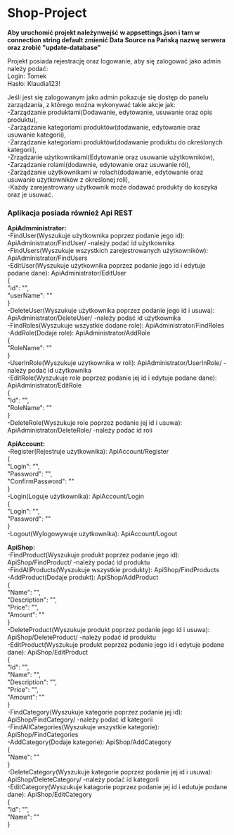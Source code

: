 # Shop-Project 
**Aby uruchomić projekt należynwejść w appsettings.json i tam w connection string default zmienić Data Source na Pańską nazwę serwera oraz zrobić "update-database"**

Projekt posiada rejestrację oraz logowanie, aby się zalogować jako admin należy podać:\
Login: Tomek\
Hasło: Klaudia123!

Jeśli jest się zalogowanym jako admin pokazuje się dostęp do panelu zarządzania, z którego można wykonywać takie akcje jak:\
-Zarządzanie produktami(Dodawanie, edytowanie, usuwanie oraz opis produktu),\
-Zarządzanie kategoriami produktów(dodawanie, edytowanie oraz usuwanie kategorii),\
-Zarządzanie kategoriami produktów(dodawanie produktu do określonych kategorii),\
-Zrządzanie użytkownikami(Edytowanie oraz usuwanie użytkowników),\
-Zarządzanie rolami(dodawnie, edytowanie oraz usuwanie ról),\
-Zarządzanie użytkownikami w rolach(dodawanie, edytowanie oraz usuwanie użytkowników z określonej roli),\
-Każdy zarejestrowany użytkownik może dodawać produkty do koszyka oraz je usuwać.

### Aplikacja posiada również Api REST

**ApiAdmministrator:**\
-FindUser(Wyszukuje użytkownika poprzez podanie jego id): ApiAdministrator/FindUser/ -należy podać id użytkownika\
-FindUsers(Wyszukuje wszystkich zarejestrowanych użytkowników): ApiAdministrator/FindUsers\
-EditUser(Wyszukuje użytkownika poprzez podanie jego id i edytuje podane dane): ApiAdministrator/EditUser\
{\
    "id": "",\
    "userName": ""\
}\
-DeleteUser(Wyszukuje użytkownika poprzez podanie jego id i usuwa): ApiAdministrator/DeleteUser/ -należy podać id użytkownika\
-FindRoles(Wyszukuje wszystkie dodane role): ApiAdministrator/FindRoles\
-AddRole(Dodaje role): ApiAdministrator/AddRole\
{\
    "RoleName": ""\
}\
-UserInRole(Wyszukuje uzytkownika w roli): ApiAdministrator/UserInRole/ -należy podać id użytkownika\
-EditRole(Wyszukuje role poprzez podanie jej id i edytuje podane dane): ApiAdministrator/EditRole\
{\
    "Id": "",\
    "RoleName": ""\
}\
-DeleteRole(Wyszukuje role poprzez podanie jej id i usuwa): ApiAdministrator/DeleteRole/ -należy podać id roli

**ApiAccount:**\
-Register(Rejestruje użytkownika): ApiAccount/Register\
{\
    "Login": "",\
    "Password": "",\
    "ConfirmPassword": ""\
}\
-Login(Loguje użytkownika): ApiAccount/Login\
{\
    "Login": "",\
    "Password": ""\
}\
-Logout(Wylogowywuje użytkownika): ApiAccount/Logout

**ApiShop:**\
-FindProduct(Wyszukuje produkt poprzez podanie jego id): ApiShop/FindProduct/ -należy podać id produktu\
-FindAllProducts(Wyszukuje wszystkie produkty): ApiShop/FindProducts\
-AddProduct(Dodaje produkt): ApiShop/AddProduct\
{\
    "Name": "",\
    "Description": "",\
    "Price": "",\
    "Amount": ""\
}\
-DeleteProduct(Wyszukuje produkt poprzez podanie jego id i usuwa): ApiShop/DeleteProduct/ -należy podać id produktu\
-EditProduct(Wyszukuje produkt poprzez podanie jego id i edytuje podane dane): ApiShop/EditProduct\
{\
    "Id": "",\
    "Name": "",\
    "Description": "",\
    "Price": "",\
    "Amount": ""\
}\
-FindCategory(Wyszukuje kategorie poprzez podanie jej id): ApiShop/FindCategory/ -należy podać id kategorii\
-FindAllCategories(Wyszukuje wszystkie kategorie): ApiShop/FindCategories\
-AddCategory(Dodaje kategorie): ApiShop/AddCategory\
{\
    "Name": ""\
}\
-DeleteCategory(Wyszukuje kategorie poprzez podanie jej id i usuwa): ApiShop/DeleteCategory/ -należy podać id kategorii\
-EditCategory(Wyszukuje katagorie poprzez podanie jej id i edutuje podane dane): ApiShop/EditCategory\
{\
    "Id": "",\
    "Name": ""\
}
